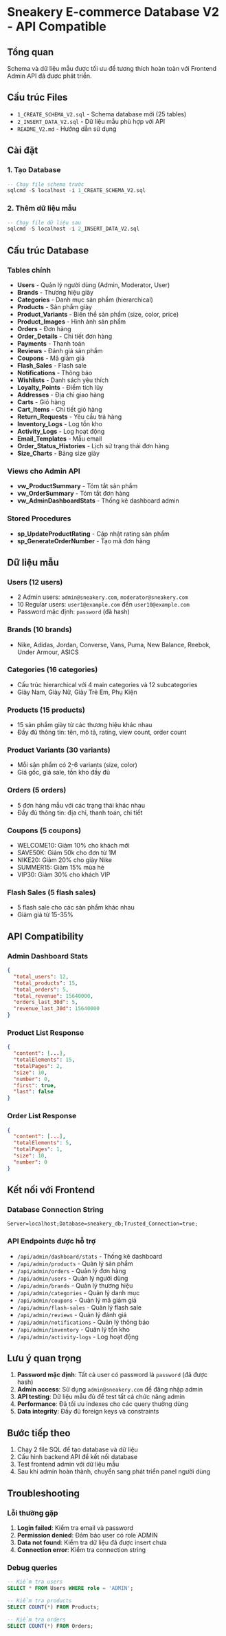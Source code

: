 # Sneakery E-commerce Database V2 - API Compatible

## Tổng quan
Schema và dữ liệu mẫu được tối ưu để tương thích hoàn toàn với Frontend Admin API đã được phát triển.

## Cấu trúc Files
- `1_CREATE_SCHEMA_V2.sql` - Schema database mới (25 tables)
- `2_INSERT_DATA_V2.sql` - Dữ liệu mẫu phù hợp với API
- `README_V2.md` - Hướng dẫn sử dụng

## Cài đặt

### 1. Tạo Database
```sql
-- Chạy file schema trước
sqlcmd -S localhost -i 1_CREATE_SCHEMA_V2.sql
```

### 2. Thêm dữ liệu mẫu
```sql
-- Chạy file dữ liệu sau
sqlcmd -S localhost -i 2_INSERT_DATA_V2.sql
```

## Cấu trúc Database

### Tables chính
- **Users** - Quản lý người dùng (Admin, Moderator, User)
- **Brands** - Thương hiệu giày
- **Categories** - Danh mục sản phẩm (hierarchical)
- **Products** - Sản phẩm giày
- **Product_Variants** - Biến thể sản phẩm (size, color, price)
- **Product_Images** - Hình ảnh sản phẩm
- **Orders** - Đơn hàng
- **Order_Details** - Chi tiết đơn hàng
- **Payments** - Thanh toán
- **Reviews** - Đánh giá sản phẩm
- **Coupons** - Mã giảm giá
- **Flash_Sales** - Flash sale
- **Notifications** - Thông báo
- **Wishlists** - Danh sách yêu thích
- **Loyalty_Points** - Điểm tích lũy
- **Addresses** - Địa chỉ giao hàng
- **Carts** - Giỏ hàng
- **Cart_Items** - Chi tiết giỏ hàng
- **Return_Requests** - Yêu cầu trả hàng
- **Inventory_Logs** - Log tồn kho
- **Activity_Logs** - Log hoạt động
- **Email_Templates** - Mẫu email
- **Order_Status_Histories** - Lịch sử trạng thái đơn hàng
- **Size_Charts** - Bảng size giày

### Views cho Admin API
- **vw_ProductSummary** - Tóm tắt sản phẩm
- **vw_OrderSummary** - Tóm tắt đơn hàng  
- **vw_AdminDashboardStats** - Thống kê dashboard admin

### Stored Procedures
- **sp_UpdateProductRating** - Cập nhật rating sản phẩm
- **sp_GenerateOrderNumber** - Tạo mã đơn hàng

## Dữ liệu mẫu

### Users (12 users)
- 2 Admin users: `admin@sneakery.com`, `moderator@sneakery.com`
- 10 Regular users: `user1@example.com` đến `user10@example.com`
- Password mặc định: `password` (đã hash)

### Brands (10 brands)
- Nike, Adidas, Jordan, Converse, Vans, Puma, New Balance, Reebok, Under Armour, ASICS

### Categories (16 categories)
- Cấu trúc hierarchical với 4 main categories và 12 subcategories
- Giày Nam, Giày Nữ, Giày Trẻ Em, Phụ Kiện

### Products (15 products)
- 15 sản phẩm giày từ các thương hiệu khác nhau
- Đầy đủ thông tin: tên, mô tả, rating, view count, order count

### Product Variants (30 variants)
- Mỗi sản phẩm có 2-6 variants (size, color)
- Giá gốc, giá sale, tồn kho đầy đủ

### Orders (5 orders)
- 5 đơn hàng mẫu với các trạng thái khác nhau
- Đầy đủ thông tin: địa chỉ, thanh toán, chi tiết

### Coupons (5 coupons)
- WELCOME10: Giảm 10% cho khách mới
- SAVE50K: Giảm 50k cho đơn từ 1M
- NIKE20: Giảm 20% cho giày Nike
- SUMMER15: Giảm 15% mùa hè
- VIP30: Giảm 30% cho khách VIP

### Flash Sales (5 flash sales)
- 5 flash sale cho các sản phẩm khác nhau
- Giảm giá từ 15-35%

## API Compatibility

### Admin Dashboard Stats
```json
{
  "total_users": 12,
  "total_products": 15,
  "total_orders": 5,
  "total_revenue": 15640000,
  "orders_last_30d": 5,
  "revenue_last_30d": 15640000
}
```

### Product List Response
```json
{
  "content": [...],
  "totalElements": 15,
  "totalPages": 2,
  "size": 10,
  "number": 0,
  "first": true,
  "last": false
}
```

### Order List Response
```json
{
  "content": [...],
  "totalElements": 5,
  "totalPages": 1,
  "size": 10,
  "number": 0
}
```

## Kết nối với Frontend

### Database Connection String
```
Server=localhost;Database=sneakery_db;Trusted_Connection=true;
```

### API Endpoints được hỗ trợ
- `/api/admin/dashboard/stats` - Thống kê dashboard
- `/api/admin/products` - Quản lý sản phẩm
- `/api/admin/orders` - Quản lý đơn hàng
- `/api/admin/users` - Quản lý người dùng
- `/api/admin/brands` - Quản lý thương hiệu
- `/api/admin/categories` - Quản lý danh mục
- `/api/admin/coupons` - Quản lý mã giảm giá
- `/api/admin/flash-sales` - Quản lý flash sale
- `/api/admin/reviews` - Quản lý đánh giá
- `/api/admin/notifications` - Quản lý thông báo
- `/api/admin/inventory` - Quản lý tồn kho
- `/api/admin/activity-logs` - Log hoạt động

## Lưu ý quan trọng

1. **Password mặc định**: Tất cả user có password là `password` (đã được hash)
2. **Admin access**: Sử dụng `admin@sneakery.com` để đăng nhập admin
3. **API testing**: Dữ liệu mẫu đủ để test tất cả chức năng admin
4. **Performance**: Đã tối ưu indexes cho các query thường dùng
5. **Data integrity**: Đầy đủ foreign keys và constraints

## Bước tiếp theo

1. Chạy 2 file SQL để tạo database và dữ liệu
2. Cấu hình backend API để kết nối database
3. Test frontend admin với dữ liệu mẫu
4. Sau khi admin hoàn thành, chuyển sang phát triển panel người dùng

## Troubleshooting

### Lỗi thường gặp
1. **Login failed**: Kiểm tra email và password
2. **Permission denied**: Đảm bảo user có role ADMIN
3. **Data not found**: Kiểm tra dữ liệu đã được insert chưa
4. **Connection error**: Kiểm tra connection string

### Debug queries
```sql
-- Kiểm tra users
SELECT * FROM Users WHERE role = 'ADMIN';

-- Kiểm tra products
SELECT COUNT(*) FROM Products;

-- Kiểm tra orders
SELECT COUNT(*) FROM Orders;
```
